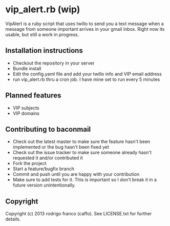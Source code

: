 # vip_alert.rb (wip)

VipAlert is a ruby script that uses twillo to send you a text message when a message from someone important arrives in your gmail inbox. 
Right now its usable, but still a work in progress.

## Installation instructions

* Checkout the repository in your server 
* Bundle install
* Edit the config.yaml file and add your twillo info and VIP email address
* run vip_alert.rb thru a cron job. I have mine set to run every 5 minutes

## Planned features

* VIP subjects
* VIP domains

## Contributing to baconmail

* Check out the latest master to make sure the feature hasn't been implemented or the bug hasn't been fixed yet
* Check out the issue tracker to make sure someone already hasn't requested it and/or contributed it
* Fork the project
* Start a feature/bugfix branch
* Commit and push until you are happy with your contribution
* Make sure to add tests for it. This is important so I don't break it in a future version unintentionally.

## Copyright

Copyright (c) 2013 rodrigo franco (caffo). See LICENSE.txt for further details.
